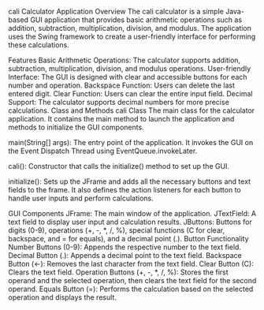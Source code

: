 cali Calculator Application
Overview
The cali calculator is a simple Java-based GUI application that provides basic arithmetic operations such as addition, subtraction, multiplication, division, and modulus. The application uses the Swing framework to create a user-friendly interface for performing these calculations.

Features
Basic Arithmetic Operations: The calculator supports addition, subtraction, multiplication, division, and modulus operations.
User-friendly Interface: The GUI is designed with clear and accessible buttons for each number and operation.
Backspace Function: Users can delete the last entered digit.
Clear Function: Users can clear the entire input field.
Decimal Support: The calculator supports decimal numbers for more precise calculations.
Class and Methods
cali Class
The main class for the calculator application. It contains the main method to launch the application and methods to initialize the GUI components.

main(String[] args): The entry point of the application. It invokes the GUI on the Event Dispatch Thread using EventQueue.invokeLater.

cali(): Constructor that calls the initialize() method to set up the GUI.

initialize(): Sets up the JFrame and adds all the necessary buttons and text fields to the frame. It also defines the action listeners for each button to handle user inputs and perform calculations.

GUI Components
JFrame: The main window of the application.
JTextField: A text field to display user input and calculation results.
JButtons: Buttons for digits (0-9), operations (+, -, *, /, %), special functions (C for clear, backspace, and = for equals), and a decimal point (.).
Button Functionality
Number Buttons (0-9): Appends the respective number to the text field.
Decimal Button (.): Appends a decimal point to the text field.
Backspace Button (←): Removes the last character from the text field.
Clear Button (C): Clears the text field.
Operation Buttons (+, -, *, /, %): Stores the first operand and the selected operation, then clears the text field for the second operand.
Equals Button (=): Performs the calculation based on the selected operation and displays the result.
